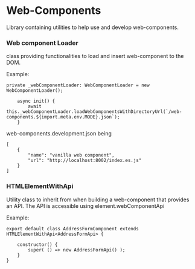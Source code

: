 # Web-Components

Library containing utilities to help use and develop web-components.

### Web component Loader

class providing functionalities to load and insert web-component to the DOM.

Example:

```
private _webComponentLoader: WebComponentLoader = new WebComponentLoader();

    async init() {
        await this._webComponentLoader.loadWebComponentsWithDirectoryUrl(`/web-components.${import.meta.env.MODE}.json`);
    }
```

web-components.development.json being

```
[
    {
        "name": "vanilla web component",
        "url": "http://localhost:8002/index.es.js"
    }
]
```

### HTMLElementWithApi

Utility class to inherit from when building a web-component that
provides an API.
The API is accessible using element.webComponentApi

Example:

```
export default class AddressFormComponent extends HTMLElementWithApi<AddressFormApi> {

    constructor() {
        super( () => new AddressFormApi() );
    }
}
```